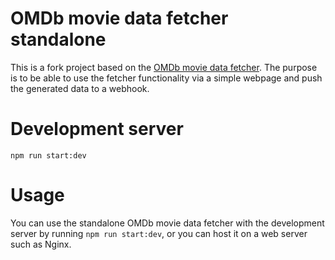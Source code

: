 # OMDb movie data fetcher standalone

This is a fork project based on the [OMDb movie data fetcher](https://github.com/adamcsk1/OMDb-movie-data-fetcher). The purpose is to be able to use the fetcher functionality via a simple webpage and push the generated data to a webhook.

# Development server

```
npm run start:dev
```

# Usage

You can use the standalone OMDb movie data fetcher with the development server by running `npm run start:dev`, or you can host it on a web server such as Nginx.
